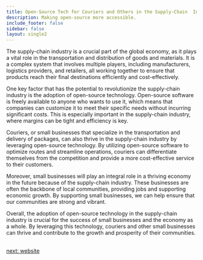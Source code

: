 ```yaml
---
title: Open-Source Tech for Couriers and Others in the Supply-Chain  Industry
description: Making open-source more accessible.
include_footer: false
sidebar: false
layout: single2
---
```


<p>
The supply-chain industry is a crucial part of the global economy, as it plays a vital role in the transportation and distribution of goods and materials. It is a complex system that involves multiple players, including manufacturers, logistics providers, and retailers, all working together to ensure that products reach their final destinations efficiently and cost-effectively.

One key factor that has the potential to revolutionize the supply-chain industry is the adoption of open-source technology. Open-source software is freely available to anyone who wants to use it, which means that companies can customize it to meet their specific needs without incurring significant costs. This is especially important in the supply-chain industry, where margins can be tight and efficiency is key.

Couriers, or small businesses that specialize in the transportation and delivery of packages, can also thrive in the supply-chain industry by leveraging open-source technology. By utilizing open-source software to optimize routes and streamline operations, couriers can differentiate themselves from the competition and provide a more cost-effective service to their customers.

Moreover, small businesses will play an integral role in a thriving economy in the future because of the supply-chain industry. These businesses are often the backbone of local communities, providing jobs and supporting economic growth. By supporting small businesses, we can help ensure that our communities are strong and vibrant.

Overall, the adoption of open-source technology in the supply-chain industry is crucial for the success of small businesses and the economy as a whole. By leveraging this technology, couriers and other small businesses can thrive and contribute to the growth and prosperity of their communities.

<br>
<a href="https://workdojos.com/couriers/website">next: website</a>
<br>
</p>